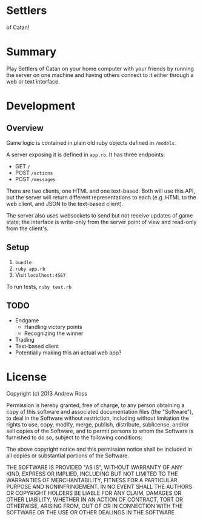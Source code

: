 # Settlers

of Catan!

# Summary

Play Settlers of Catan on your home computer with your friends by running the server on one machine and having others connect to it either through a web or text interface.

# Development

## Overview

Game logic is contained in plain old ruby objects defined in `/models`.

A server exposing it is defined in `app.rb`. It has three endpoints:
* GET `/`
* POST `/actions`
* POST `/messages`

There are two clients, one HTML and one text-based. Both will use this API, but the server will return different representations to each (e.g. HTML to the web client, and JSON to the text-based client).

The server also uses websockets to send but not receive updates of game state; the interface is write-only from the server point of view and read-only from the client's.

## Setup

1. `bundle`
2. `ruby app.rb`
3. Visit `localhost:4567`

To run tests, `ruby test.rb`

## TODO

- Endgame
    * Handling victory points
    * Recognizing the winner
- Trading
- Text-based client
- Potentially making this an actual web app?

# License

Copyright (c) 2013 Andrew Ross

Permission is hereby granted, free of charge, to any person obtaining a copy
of this software and associated documentation files (the "Software"), to deal
in the Software without restriction, including without limitation the rights
to use, copy, modify, merge, publish, distribute, sublicense, and/or sell
copies of the Software, and to permit persons to whom the Software is
furnished to do so, subject to the following conditions:

The above copyright notice and this permission notice shall be included in
all copies or substantial portions of the Software.

THE SOFTWARE IS PROVIDED "AS IS", WITHOUT WARRANTY OF ANY KIND, EXPRESS OR
IMPLIED, INCLUDING BUT NOT LIMITED TO THE WARRANTIES OF MERCHANTABILITY,
FITNESS FOR A PARTICULAR PURPOSE AND NONINFRINGEMENT. IN NO EVENT SHALL THE
AUTHORS OR COPYRIGHT HOLDERS BE LIABLE FOR ANY CLAIM, DAMAGES OR OTHER
LIABILITY, WHETHER IN AN ACTION OF CONTRACT, TORT OR OTHERWISE, ARISING FROM,
OUT OF OR IN CONNECTION WITH THE SOFTWARE OR THE USE OR OTHER DEALINGS IN
THE SOFTWARE.
